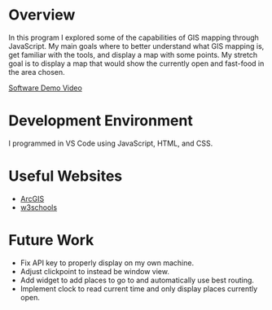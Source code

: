 # Overview
In this program I explored some of the capabilities of GIS mapping through JavaScript. My main goals where to better understand what GIS mapping is, get familiar with the tools, and display a map with some points. My stretch goal is to display a map that would show the currently open and fast-food in the area chosen.

[Software Demo Video](http://youtube.link.goes.here)

# Development Environment

I programmed in VS Code using JavaScript, HTML, and CSS.

# Useful Websites

* [ArcGIS](https://developers.arcgis.com/javascript/latest/)
* [w3schools](https://www.w3schools.com/js/)

# Future Work

* Fix API key to properly display on my own machine.
* Adjust clickpoint to instead be window view.
* Add widget to add places to go to and automatically use best routing.
* Implement clock to read current time and only display places currently open.